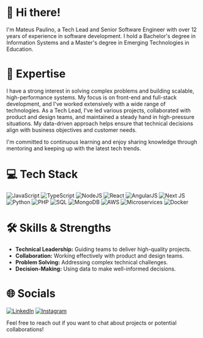 # 👋 Hi there!

I'm Mateus Paulino, a Tech Lead and Senior Software Engineer with over 12 years of experience in software development. I hold a Bachelor's degree in Information Systems and a Master's degree in Emerging Technologies in Education.

# 🚀 Expertise

I have a strong interest in solving complex problems and building scalable, high-performance systems. My focus is on front-end and full-stack development, and I've worked extensively with a wide range of technologies. As a Tech Lead, I've led various projects, collaborated with product and design teams, and maintained a steady hand in high-pressure situations. My data-driven approach helps ensure that technical decisions align with business objectives and customer needs.

I'm committed to continuous learning and enjoy sharing knowledge through mentoring and keeping up with the latest tech trends.

# 💻 Tech Stack

![JavaScript](https://img.shields.io/badge/javascript-%23323330.svg?style=for-the-badge&logo=javascript&logoColor=%23F7DF1E) ![TypeScript](https://img.shields.io/badge/typescript-%23007ACC.svg?style=for-the-badge&logo=typescript&logoColor=white) ![NodeJS](https://img.shields.io/badge/Node.js-339933?style=for-the-badge&logo=nodedotjs&logoColor=white) ![React](https://img.shields.io/badge/react-%2320232a.svg?style=for-the-badge&logo=react&logoColor=%2361DAFB) ![AngularJS](https://img.shields.io/badge/angularjs-%23E23237.svg?style=for-the-badge&logo=angularjs&logoColor=white) ![Next JS](https://img.shields.io/badge/Next-black?style=for-the-badge&logo=next.js&logoColor=white) ![Python](https://img.shields.io/badge/python-%233776AB.svg?style=for-the-badge&logo=python&logoColor=white) ![PHP](https://img.shields.io/badge/php-%23777BB4.svg?style=for-the-badge&logo=php&logoColor=white) ![SQL](https://img.shields.io/badge/SQL-%230066CC.svg?style=for-the-badge&logo=postgresql&logoColor=white) ![MongoDB](https://img.shields.io/badge/MongoDB-%2347A248.svg?style=for-the-badge&logo=mongodb&logoColor=white) ![AWS](https://img.shields.io/badge/AWS-%23232F3E.svg?style=for-the-badge&logo=amazonaws&logoColor=white) ![Microservices](https://img.shields.io/badge/Microservices-FF6C37?style=for-the-badge&logo=microservices&logoColor=white) ![Docker](https://img.shields.io/badge/Docker-2496ED?style=for-the-badge&logo=docker&logoColor=white)

# 🛠️ Skills & Strengths

- **Technical Leadership:** Guiding teams to deliver high-quality projects.
- **Collaboration:** Working effectively with product and design teams.
- **Problem Solving:**  Addressing complex technical challenges.
- **Decision-Making:** Using data to make well-informed decisions.

# 🌐 Socials

[![LinkedIn](https://img.shields.io/badge/LinkedIn-%230077B5.svg?logo=linkedin&logoColor=white)](https://www.linkedin.com/in/mateuspaulino) [![Instagram](https://img.shields.io/badge/Instagram-%23E4405F.svg?logo=Instagram&logoColor=white)](https://www.instagram.com/mateuspaulino.tech)

Feel free to reach out if you want to chat about projects or potential collaborations!

